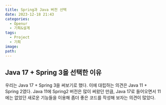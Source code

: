 ```yaml
---
title: Spring과 Java 버전 선택
date: 2023-12-18 21:43
categories:
  - Openur
  - 기획&설계
tags:
  - Project
  - 기획
image: 
path:
---
```

## Java 17 + Spring 3을 선택한 이유
우리는 Java 17 + Spring 3을 써보기로 했다. 이에 대립하는 의견은 Java 11 + Spring 2였다. Java 11에 Spring2 버전은 많이 써왔던 만큼, Java 17로 들어오면서 11에는 없었던 새로운 기능들을 이용해 좀더 좋은 코드를 작성해 보자는 의견이 많았다.